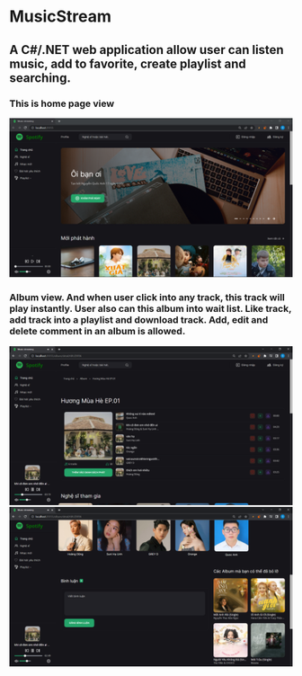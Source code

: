# MusicStream

## A C#/.NET web application allow user can listen music, add to favorite, create playlist and searching.

### This is home page view
![This is an image](/MusicStream/wwwroot/img/readme/Img1.png)

### Album view. And when user click into any track, this track will play instantly. User also can this album into wait list. Like track, add track into a playlist and download track. Add, edit and delete comment in an album is allowed.
![This is an image](/MusicStream/wwwroot/img/readme/Img2.png)
![This is an image](/MusicStream/wwwroot/img/readme/Img3.png)
